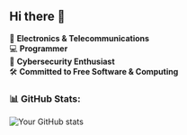 ## Hi there 👋

🔧 **Electronics & Telecommunications**  
💻 **Programmer**  
🔐 **Cybersecurity Enthusiast**  
🛠️ **Committed to Free Software & Computing**

### 📊 GitHub Stats:
![Your GitHub stats](https://github-readme-stats.vercel.app/api?username=yourusername&show_icons=true&theme=radical)

